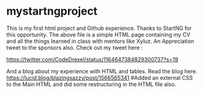 # mystartngproject
This is my first html project and Github experience. Thanks to StartNG for this opportunity. The above file is a simple HTML page containing my CV and all the things learned in class with mentors like Xyluz. 
An Appreciation tweet to the sponsors also.
Check out my tweet here :

https://twitter.com/CodeDrexel/status/1164647384829300737?s=19

And a blog about my experience with HTML and tables. 
Read the blog here. https://lucid.blog/blazingsazzy/post/1566565341
#Added an external CSS to the Main HTML and did some restructuring in the HTML file also.
